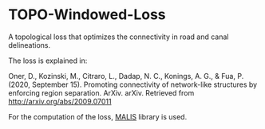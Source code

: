 # TOPO-Windowed-Loss

A topological loss that optimizes the connectivity in road and canal delineations.

The loss is explained in:

Oner, D., Kozinski, M., Citraro, L., Dadap, N. C., Konings, A. G., & Fua, P. (2020, September 15). Promoting connectivity of network-like structures by enforcing region separation. ArXiv. arXiv. Retrieved from http://arxiv.org/abs/2009.07011

For the computation of the loss, [MALIS](https://github.com/TuragaLab/malis) library is used.
